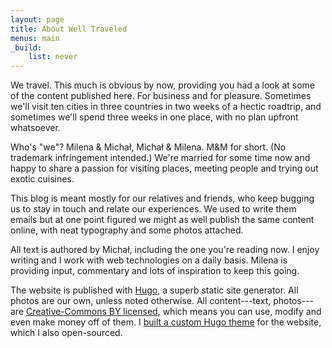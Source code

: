 ```yaml
---
layout: page
title: About Well Traveled
menus: main
_build:
    list: never
---
```


We travel. This much is obvious by now, providing you had a look at some of the content published here. For business and for pleasure. Sometimes we'll visit ten cities in three countries in two weeks of a hectic roadtrip, and sometimes we'll spend three weeks in one place, with no plan upfront whatsoever.

Who's "we"? Milena & Michał, Michał & Milena. M&M for short. (No trademark infringement intended.) We're married for some time now and happy to share a passion for visiting places, meeting people and trying out exotic cuisines.

This blog is meant mostly for our relatives and friends, who keep bugging us to stay in touch and relate our experiences. We used to write them emails but at one point figured we might as well publish the same content online, with neat typography and some photos attached.

All text is authored by Michał, including the one you're reading now. I enjoy writing and I work with web technologies on a daily basis. Milena is providing input, commentary and lots of inspiration to keep this going.

The website is published with [Hugo](https://gohugo.io), a superb static site generator. All photos are our own, unless noted otherwise. All content---text, photos---are [Creative-Commons BY licensed][cc-by-4.0-license], which means you can use, modify and even make money off of them. I [built a custom Hugo theme][github-well-traveled-theme] for the website, which I also open-sourced.

[cc-by-4.0-license]: https://creativecommons.org/licenses/by/4.0/
[github-well-traveled-theme]: https://github.com/mpaluchowski/hugo-well-traveled
